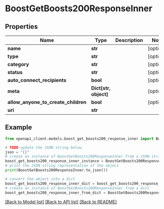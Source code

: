 # BoostGetBoosts200ResponseInner


## Properties

Name | Type | Description | Notes
------------ | ------------- | ------------- | -------------
**name** | **str** |  | [optional] 
**type** | **str** |  | [optional] 
**category** | **str** |  | [optional] 
**status** | **str** |  | [optional] 
**auto_connect_recipients** | **bool** |  | [optional] 
**meta** | **Dict[str, object]** |  | [optional] 
**allow_anyone_to_create_children** | **bool** |  | [optional] 
**uri** | **str** |  | 

## Example

```python
from openapi_client.models.boost_get_boosts200_response_inner import BoostGetBoosts200ResponseInner

# TODO update the JSON string below
json = "{}"
# create an instance of BoostGetBoosts200ResponseInner from a JSON string
boost_get_boosts200_response_inner_instance = BoostGetBoosts200ResponseInner.from_json(json)
# print the JSON string representation of the object
print(BoostGetBoosts200ResponseInner.to_json())

# convert the object into a dict
boost_get_boosts200_response_inner_dict = boost_get_boosts200_response_inner_instance.to_dict()
# create an instance of BoostGetBoosts200ResponseInner from a dict
boost_get_boosts200_response_inner_from_dict = BoostGetBoosts200ResponseInner.from_dict(boost_get_boosts200_response_inner_dict)
```
[[Back to Model list]](../README.md#documentation-for-models) [[Back to API list]](../README.md#documentation-for-api-endpoints) [[Back to README]](../README.md)


